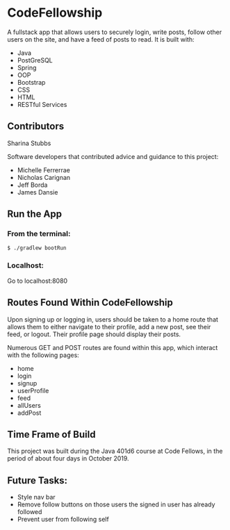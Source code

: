 # CodeFellowship
A fullstack app that allows users to securely login, write posts, follow other users on the site, and have a feed of posts to read. It is built with:
* Java
* PostGreSQL
* Spring
* OOP
* Bootstrap
* CSS
* HTML
* RESTful Services

## Contributors
Sharina Stubbs

Software developers that contributed advice and guidance to this project:
* Michelle Ferrerrae
* Nicholas Carignan
* Jeff Borda
* James Dansie

## Run the App
### From the terminal:
```
$ ./gradlew bootRun
```
### Localhost:
Go to localhost:8080

## Routes Found Within CodeFellowship
Upon signing up or logging in, users should be taken to a home route that allows them to either navigate to their profile, add a new post, see their feed, or logout. Their profile page should display their posts.

Numerous GET and POST routes are found within this app, which interact with the following pages:
* home
* login
* signup
* userProfile
* feed
* allUsers
* addPost

## Time Frame of Build
This project was built during the Java 401d6 course at Code Fellows, in the period of about four days in October 2019.

## Future Tasks:
* Style nav bar
* Remove follow buttons on those users the signed in user has already followed
* Prevent user from following self
